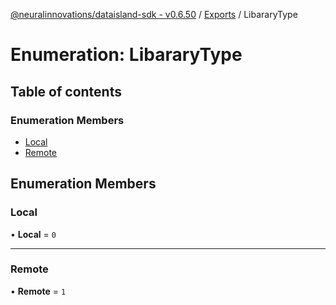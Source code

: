 [@neuralinnovations/dataisland-sdk - v0.6.50](../../README.md) / [Exports](../modules.md) / LibararyType

# Enumeration: LibararyType

## Table of contents

### Enumeration Members

- [Local](LibararyType.md#local)
- [Remote](LibararyType.md#remote)

## Enumeration Members

### Local

• **Local** = ``0``

___

### Remote

• **Remote** = ``1``
